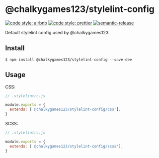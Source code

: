 # @chalkygames123/stylelint-config

[![code style: airbnb](https://img.shields.io/badge/code_style-airbnb-ff5a5f?logo=airbnb&logoColor=fff)](https://github.com/airbnb/javascript)
[![code style: prettier](https://img.shields.io/badge/code_style-prettier-ff69b4)](https://github.com/prettier/prettier)
[![semantic-release](https://img.shields.io/badge/%F0%9F%93%A6%F0%9F%9A%80-semantic--release-e10079)](https://github.com/semantic-release/semantic-release)

Default stylelint config used by @chalkygames123.

## Install

```shell
$ npm install @chalkygames123/stylelint-config --save-dev
```

## Usage

CSS:

```javascript
// .stylelintrc.js

module.exports = {
  extends: ['@chalkygames123/stylelint-config/css'],
}
```

SCSS:

```javascript
// .stylelintrc.js

module.exports = {
  extends: ['@chalkygames123/stylelint-config/scss'],
}
```
